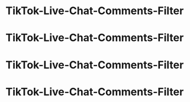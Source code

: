 # TikTok-Live-Chat-Comments-Filter
# TikTok-Live-Chat-Comments-Filter
# TikTok-Live-Chat-Comments-Filter
# TikTok-Live-Chat-Comments-Filter
